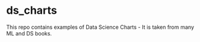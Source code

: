 # ds_charts
This repo contains examples of Data Science Charts - It is taken from many ML and DS books.

